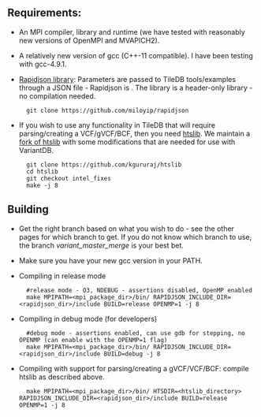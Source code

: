 ## Requirements:
* An MPI compiler, library and runtime (we have tested with reasonably new versions of OpenMPI and MVAPICH2).
* A relatively new version of gcc (C++-11 compatible). I have been testing with gcc-4.9.1.
* [Rapidjson library](https://github.com/miloyip/rapidjson): Parameters are passed to TileDB tools/examples through a JSON file - Rapidjson is . The library is a header-only library - no compilation needed.

        git clone https://github.com/miloyip/rapidjson

* If you wish to use any functionality in TileDB that will require parsing/creating a VCF/gVCF/BCF, then you need [htslib](https://github.com/samtools/htslib). We maintain a [fork of htslib](https://github.com/kgururaj/htslib) with some modifications that are needed for use with VariantDB.

        git clone https://github.com/kgururaj/htslib
        cd htslib
        git checkout intel_fixes
        make -j 8

## Building
* Get the right branch based on what you wish to do - see the other pages for which branch to get. If you do not know which branch to use, the branch *variant_master_merge* is your best bet.
* Make sure you have your new gcc version in your PATH.
* Compiling in release mode

        #release mode - O3, NDEBUG - assertions disabled, OpenMP enabled
        make MPIPATH=<mpi_package_dir>/bin/ RAPIDJSON_INCLUDE_DIR=<rapidjson_dir>/include BUILD=release OPENMP=1 -j 8

* Compiling in debug mode (for developers)

        #debug mode - assertions enabled, can use gdb for stepping, no OPENMP (can enable with the OPENMP=1 flag)
        make MPIPATH=<mpi_package_dir>/bin/ RAPIDJSON_INCLUDE_DIR=<rapidjson_dir>/include BUILD=debug -j 8

* Compiling with support for parsing/creating a gVCF/VCF/BCF: compile htslib as described above.

        make MPIPATH=<mpi_package_dir>/bin/ HTSDIR=<htslib_directory> RAPIDJSON_INCLUDE_DIR=<rapidjson_dir>/include BUILD=release OPENMP=1 -j 8